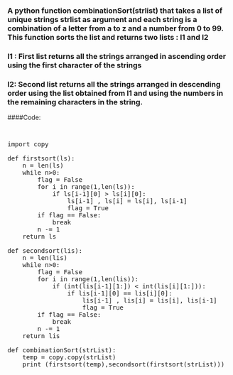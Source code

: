 ### A python function combinationSort(strlist) that takes a list of unique strings strlist as argument and each string is a combination of a letter from a to z and a number from 0 to 99. This function sorts the list and returns two lists : l1 and l2
### l1 : First list returns all the strings arranged in ascending order using the first character of the strings
### l2: Second list returns all the strings arranged in descending order using the list obtained from l1 and using the numbers in the remaining characters in the string.

####Code:

<pre>
<p>
import copy

def firstsort(ls):
    n = len(ls)
    while n>0:
        flag = False
        for i in range(1,len(ls)):
            if ls[i-1][0] > ls[i][0]:
                ls[i-1] , ls[i] = ls[i], ls[i-1]
                flag = True
        if flag == False:
            break
        n -= 1
    return ls
        
def secondsort(lis):
    n = len(lis)
    while n>0:
        flag = False
        for i in range(1,len(lis)):
            if (int(lis[i-1][1:]) < int(lis[i][1:])):
                if lis[i-1][0] == lis[i][0]:
                    lis[i-1] , lis[i] = lis[i], lis[i-1]
                    flag = True
        if flag == False:
            break
        n -= 1
    return lis

def combinationSort(strList):
    temp = copy.copy(strList)
    print (firstsort(temp),secondsort(firstsort(strList)))
    
</p>
</pre>

